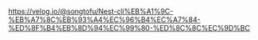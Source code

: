 https://velog.io/@songtofu/Nest-cli%EB%A1%9C-%EB%A7%8C%EB%93%A4%EC%96%B4%EC%A7%84-%ED%8F%B4%EB%8D%94%EC%99%80-%ED%8C%8C%EC%9D%BC
